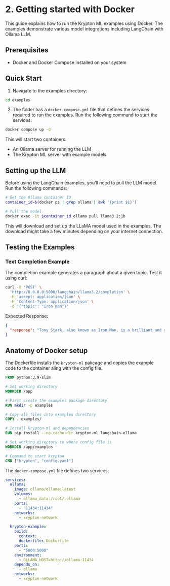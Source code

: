 # 2. Getting started with Docker

This guide explains how to run the Krypton ML examples using Docker. The examples demonstrate various model integrations including LangChain with Ollama LLM.

## Prerequisites

- Docker and Docker Compose installed on your system

## Quick Start

1. Navigate to the examples directory:
```bash
cd examples
```

2. The folder has a `docker-compose.yml` file that defines the services required to run the examples. Run the following command to start the services:
```bash
docker compose up -d
```

This will start two containers:
- An Ollama server for running the LLM
- The Krypton ML server with example models

## Setting up the LLM

Before using the LangChain examples, you'll need to pull the LLM model. Run the following commands:

```bash
# Get the Ollama container ID
container_id=$(docker ps | grep ollama | awk '{print $1}')

# Pull the model
docker exec -it $container_id ollama pull llama3.2:1b
```

This will download and set up the LLaMA model used in the examples. The download might take a few minutes depending on your internet connection.

## Testing the Examples

### Text Completion Example

The completion example generates a paragraph about a given topic. Test it using curl:

```bash
curl -X 'POST' \
  'http://0.0.0.0:5000/langchain/llama3.2/completion' \
  -H 'accept: application/json' \
  -H 'Content-Type: application/json' \
  -d '{"topic": "Iron man"}'
```

Expected Response:
```json
{
  "response": "Tony Stark, also known as Iron Man, is a brilliant and reclusive billionaire inventor and businessman. He created a powered suit of armor that allows him to fly and fight crime, using it to become the superhero known as Iron Man. With his wit, intelligence, and advanced technology, he uses his alter ego to protect the world from various threats, often facing off against supervillains like Ultron and Thanos. His personal life is also filled with complex relationships and struggles, including his complicated friendship with his assistant Pepper Potts and his troubled past as a high school student turned genius."
}
```

## Anatomy of Docker setup

The Dockerfile installs the `krypton-ml` pakcage and copies the example code to the container aling with the config file.

```Dockerfile
FROM python:3.9-slim

# Set working directory
WORKDIR /app

# First create the examples package directory
RUN mkdir -p examples

# Copy all files into examples directory
COPY . examples/

# Install krypton-ml and dependencies
RUN pip install --no-cache-dir krypton-ml langchain-ollama

# Set working directory to where config file is
WORKDIR /app/examples

# Command to start krypton
CMD ["krypton", "config.yaml"]
```

The `docker-compose.yml` file defines two services:
```yaml
services:
  ollama:
    image: ollama/ollama:latest
    volumes:
      - ollama_data:/root/.ollama
    ports:
      - "11434:11434"
    networks:
      - krypton-network

  krypton-example:
    build:
      context: .
      dockerfile: Dockerfile
    ports:
      - "5000:5000"
    environment:
      - OLLAMA_HOST=http://ollama:11434
    depends_on:
      - ollama
    networks:
      - krypton-network
```